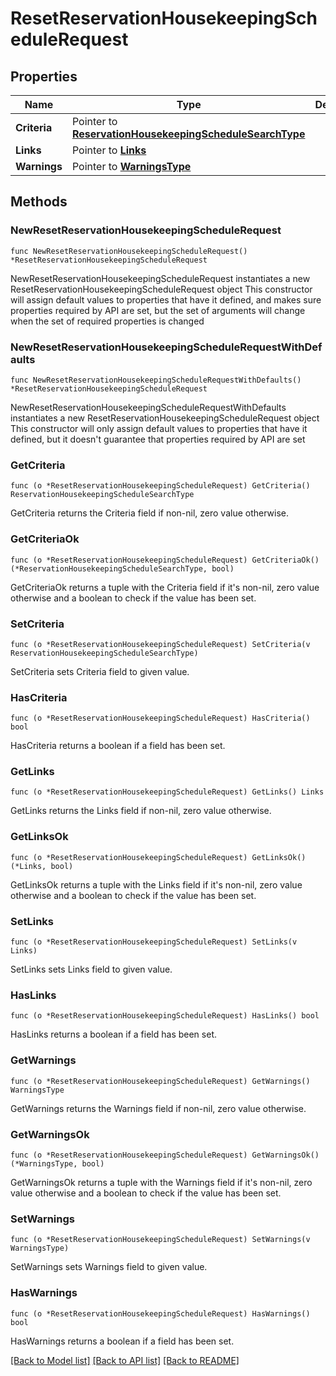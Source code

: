 # ResetReservationHousekeepingScheduleRequest

## Properties

Name | Type | Description | Notes
------------ | ------------- | ------------- | -------------
**Criteria** | Pointer to [**ReservationHousekeepingScheduleSearchType**](ReservationHousekeepingScheduleSearchType.md) |  | [optional] 
**Links** | Pointer to [**Links**](Links.md) |  | [optional] 
**Warnings** | Pointer to [**WarningsType**](WarningsType.md) |  | [optional] 

## Methods

### NewResetReservationHousekeepingScheduleRequest

`func NewResetReservationHousekeepingScheduleRequest() *ResetReservationHousekeepingScheduleRequest`

NewResetReservationHousekeepingScheduleRequest instantiates a new ResetReservationHousekeepingScheduleRequest object
This constructor will assign default values to properties that have it defined,
and makes sure properties required by API are set, but the set of arguments
will change when the set of required properties is changed

### NewResetReservationHousekeepingScheduleRequestWithDefaults

`func NewResetReservationHousekeepingScheduleRequestWithDefaults() *ResetReservationHousekeepingScheduleRequest`

NewResetReservationHousekeepingScheduleRequestWithDefaults instantiates a new ResetReservationHousekeepingScheduleRequest object
This constructor will only assign default values to properties that have it defined,
but it doesn't guarantee that properties required by API are set

### GetCriteria

`func (o *ResetReservationHousekeepingScheduleRequest) GetCriteria() ReservationHousekeepingScheduleSearchType`

GetCriteria returns the Criteria field if non-nil, zero value otherwise.

### GetCriteriaOk

`func (o *ResetReservationHousekeepingScheduleRequest) GetCriteriaOk() (*ReservationHousekeepingScheduleSearchType, bool)`

GetCriteriaOk returns a tuple with the Criteria field if it's non-nil, zero value otherwise
and a boolean to check if the value has been set.

### SetCriteria

`func (o *ResetReservationHousekeepingScheduleRequest) SetCriteria(v ReservationHousekeepingScheduleSearchType)`

SetCriteria sets Criteria field to given value.

### HasCriteria

`func (o *ResetReservationHousekeepingScheduleRequest) HasCriteria() bool`

HasCriteria returns a boolean if a field has been set.

### GetLinks

`func (o *ResetReservationHousekeepingScheduleRequest) GetLinks() Links`

GetLinks returns the Links field if non-nil, zero value otherwise.

### GetLinksOk

`func (o *ResetReservationHousekeepingScheduleRequest) GetLinksOk() (*Links, bool)`

GetLinksOk returns a tuple with the Links field if it's non-nil, zero value otherwise
and a boolean to check if the value has been set.

### SetLinks

`func (o *ResetReservationHousekeepingScheduleRequest) SetLinks(v Links)`

SetLinks sets Links field to given value.

### HasLinks

`func (o *ResetReservationHousekeepingScheduleRequest) HasLinks() bool`

HasLinks returns a boolean if a field has been set.

### GetWarnings

`func (o *ResetReservationHousekeepingScheduleRequest) GetWarnings() WarningsType`

GetWarnings returns the Warnings field if non-nil, zero value otherwise.

### GetWarningsOk

`func (o *ResetReservationHousekeepingScheduleRequest) GetWarningsOk() (*WarningsType, bool)`

GetWarningsOk returns a tuple with the Warnings field if it's non-nil, zero value otherwise
and a boolean to check if the value has been set.

### SetWarnings

`func (o *ResetReservationHousekeepingScheduleRequest) SetWarnings(v WarningsType)`

SetWarnings sets Warnings field to given value.

### HasWarnings

`func (o *ResetReservationHousekeepingScheduleRequest) HasWarnings() bool`

HasWarnings returns a boolean if a field has been set.


[[Back to Model list]](../README.md#documentation-for-models) [[Back to API list]](../README.md#documentation-for-api-endpoints) [[Back to README]](../README.md)


